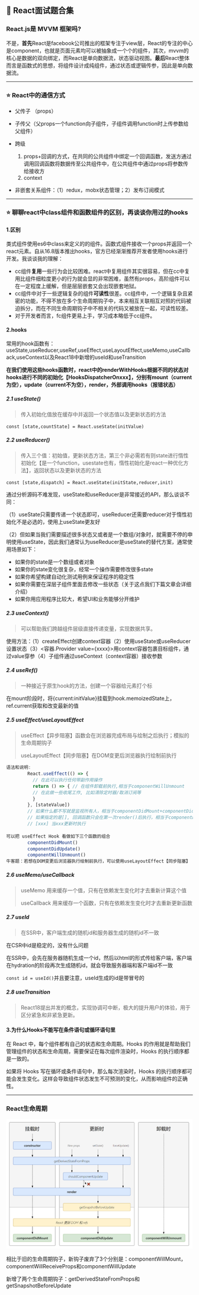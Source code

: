 ## 📒 React面试题合集

### React.js是 MVVM 框架吗?

不是，**首先**React是facebook公司推出的框架专注于view层，React的专注的中心是component，也就是页面元素均可以被抽象成一个个的组件，其次，mvvm的核心是数据的双向绑定，而React是单向数据流，状态驱动视图。**最后**React整体而言是函数式的思想，将组件设计成纯组件，通过状态或逻辑传参，因此是单向数据流。

------

### ⭐️ React中的通信方式

- 父传子 （props）
- 子传父（父props一个function向子组件，子组件调用function时上传参数给父组件）
- 跨级
  1. props+回调的方式，在共同的公共组件中绑定一个回调函数，发送方通过调用回调函数将数据传至公共组件中，在公共组件中通过props将参数传给接收方
  2. context

- 非嵌套关系组件：（1）redux，mobx状态管理；2）发布订阅模式

------

### ⭐️ 聊聊react中class组件和函数组件的区别，再谈谈你用过的hooks

#### 1.区别

类式组件使用es6中class来定义的的组件。函数式组件接收一个props并返回一个react元素。自从16.8版本推出hooks，官方已经渐渐推荐开发者使用hooks进行开发。我谈谈我的理解：

- cc组件**复用**一些行为会比较困难。react中复用组件其实很容易，但在cc中复用比组件细粒度更小的行为就会显的非常困难，虽然有props，高阶组件可以在一定程度上缓解，但是层层嵌套又会出现嵌套地狱。
- cc组件中对于一些逻辑复杂的组件**可读性**很差。cc组件中，一个逻辑复杂且紧密的功能，不得不放在多个生命周期钩子中，本来相互关联相互对照的代码被迫拆分，而在不同生命周期钩子中不相关的代码又被放在一起，可读性较差。
- 对于开发者而言，fc组件更易上手，学习成本略低于cc组件。

#### 2.hooks

常用的hook函数有：useState,useReducer,useRef,useEffect,useLayoutEffect,useMemo,useCallback,useContext以及React18中新增的useId和useTransition

**在我们使用这些hooks函数时，react中的renderWithHooks根据不同的状态对hooks进行不同的初始化【HooksDispatcherOnxxx】，分别有mount（current为空），update（current不为空），render，外部调用hooks（报错状态）**

##### 2.1 useState()

> 传入初始化值放在缓存中并返回一个状态值以及更新状态的方法

`const [state,countState] = React.useState(initValue)`

##### 2.2 useReducer()

> 传入三个值：初始值，更新状态方法，第三个非必需若有则state进行惰性初始化【是一个function，usestate也有，惰性初始化是react一种优化方法】，返回状态以及更新状态的方法

`const [state,dispatch] = React.useState(initState,reducer,init)`

通过分析源码不难发现，useState和useReducer是非常接近的API，那么谈谈不同：

（1）useState只需要传递一个状态即可，useReducer还需要reducer对于惰性初始化不是必选的，使用上useState更友好

（2）但如果当我们需要描述很多状态又或者是一个数组/对象时，就需要不停的申明使用useState，因此我们通常认为useReducer是useState的替代方案，通常使用场景如下：

- 如果你的state是一个数组或者对象
- 如果你的state变化很复杂，经常一个操作需要修改很多state
- 如果你希望构建自动化测试用例来保证程序的稳定性
- 如果你需要在深层子组件里面去修改一些状态（关于这点我们下篇文章会详细介绍）
- 如果你用应用程序比较大，希望UI和业务能够分开维护

##### 2.3  useContext()

> 可以帮助我们跨越组件层级直接传递变量，实现数据共享。

使用方法：（1）createEffect创建context容器（2）使用useState或useReducer设置状态（3）<容器.Provider value={xxxx}>用context容器包裹目标组件，通过value穿参（4）子组件通过useContext（context容器）接收参数

##### 2.4 useRef()

> 一种接近于原生hook的方法，创建一个容器给元素打个标

在mount阶段时，将{current:initValue}挂载到hook.memoizedState上，ref.current获取和改变最新的值

##### 2.5 useEffect/useLayoutEffect

> useEffect【异步阻塞】函数会在浏览器完成布局与绘制之后执行；模拟的生命周期钩子
>
> useLayoutEffect【同步阻塞】在DOM变更后浏览器执行绘制前执行

```js
语法和说明: 
        React.useEffect(() => { 
          // 在此可以执行任何带副作用操作
          return () => { // 在组件卸载前执行,相当于componentWillUnmount
          // 在此做一些收尾工作, 比如清除定时器/取消订阅等
          }
        }, [stateValue]) 
        // 如果什么都不写就是监视所有人，相当于componentDidMount+componentDidUpdate
        // 如果指定的是[], 回调函数只会在第一次render()后执行，相当于componentDidMount
        // [xxx] 当xxx更新时执行
    
可以把 useEffect Hook 看做如下三个函数的组合
        componentDidMount()
        componentDidUpdate()
    	componentWillUnmount() 
牛客题：若想在DOM变更后浏览器执行绘制前执行，可以使用useLayoutEffect【同步阻塞】
```



##### 2.6 useMemo/useCallback

> useMemo 用来缓存一个值，只有在依赖发生变化时才去重新计算这个值
>
> useCallback 用来缓存一个函数，只有在依赖发生变化时才去重新更新函数

##### 2.7 useId

> 在SSR中，客户端生成的随机id和服务器生成的随机id不一致

在CSR中id是稳定的，没有什么问题

在SSR中，会先在服务器随机生成一个id，然后以html的形式传给客户端，客户端在hydration的阶段再次生成随机id，就会导致服务器端和客户端id不一致

`const id = useId()`并且要注意，useId生成的id是带冒号的

##### 2.8 useTransition

> React18提出并发的概念，实现协调可中断，极大的提升用户的体验，用于区分紧急和非紧急更新。

#### 3.为什么Hooks不能写在条件语句或循环语句里

在 React 中，每个组件都有自己的状态和生命周期。Hooks 的作用就是帮助我们管理组件的状态和生命周期，需要保证在每次组件渲染时，Hooks 的执行顺序都是一致的。

如果将 Hooks 写在循环或条件语句中，那么每次渲染时，Hooks 的执行顺序都可能会发生变化。这样会导致组件状态发生不可预测的变化，从而影响组件的正确性。

------

### React生命周期

![react生命周期(新)](assert/react生命周期(新).png)

相比于旧的生命周期钩子，新钩子废弃了3个分别是：componentWillMount，componentWillReceiveProps和componentWillUpdate

新增了两个生命周期钩子：getDerivedStateFromProps和getSnapshotBeforeUpdate
